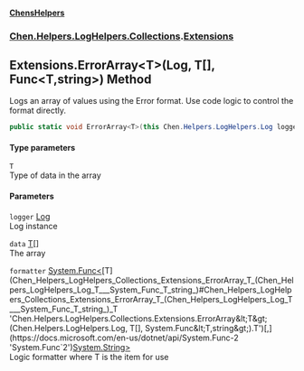 
#### [ChensHelpers](index 'index')

### [Chen.Helpers.LogHelpers.Collections](Chen_Helpers_LogHelpers_Collections 'Chen.Helpers.LogHelpers.Collections').[Extensions](Chen_Helpers_LogHelpers_Collections_Extensions 'Chen.Helpers.LogHelpers.Collections.Extensions')

## Extensions.ErrorArray&lt;T&gt;(Log, T[], Func&lt;T,string&gt;) Method
Logs an array of values using the Error format. Use code logic to control the format directly.  
```csharp
public static void ErrorArray<T>(this Chen.Helpers.LogHelpers.Log logger, T[] data, System.Func<T,string> formatter);
```

#### Type parameters
<a name='Chen_Helpers_LogHelpers_Collections_Extensions_ErrorArray_T_(Chen_Helpers_LogHelpers_Log_T___System_Func_T_string_)_T'></a>
`T`  
Type of data in the array
  

#### Parameters
<a name='Chen_Helpers_LogHelpers_Collections_Extensions_ErrorArray_T_(Chen_Helpers_LogHelpers_Log_T___System_Func_T_string_)_logger'></a>
`logger` [Log](Chen_Helpers_LogHelpers_Log 'Chen.Helpers.LogHelpers.Log')  
Log instance
  
<a name='Chen_Helpers_LogHelpers_Collections_Extensions_ErrorArray_T_(Chen_Helpers_LogHelpers_Log_T___System_Func_T_string_)_data'></a>
`data` [T](Chen_Helpers_LogHelpers_Collections_Extensions_ErrorArray_T_(Chen_Helpers_LogHelpers_Log_T___System_Func_T_string_)#Chen_Helpers_LogHelpers_Collections_Extensions_ErrorArray_T_(Chen_Helpers_LogHelpers_Log_T___System_Func_T_string_)_T 'Chen.Helpers.LogHelpers.Collections.Extensions.ErrorArray&lt;T&gt;(Chen.Helpers.LogHelpers.Log, T[], System.Func&lt;T,string&gt;).T')[[]](https://docs.microsoft.com/en-us/dotnet/api/System.Array 'System.Array')  
The array
  
<a name='Chen_Helpers_LogHelpers_Collections_Extensions_ErrorArray_T_(Chen_Helpers_LogHelpers_Log_T___System_Func_T_string_)_formatter'></a>
`formatter` [System.Func&lt;](https://docs.microsoft.com/en-us/dotnet/api/System.Func-2 'System.Func`2')[T](Chen_Helpers_LogHelpers_Collections_Extensions_ErrorArray_T_(Chen_Helpers_LogHelpers_Log_T___System_Func_T_string_)#Chen_Helpers_LogHelpers_Collections_Extensions_ErrorArray_T_(Chen_Helpers_LogHelpers_Log_T___System_Func_T_string_)_T 'Chen.Helpers.LogHelpers.Collections.Extensions.ErrorArray&lt;T&gt;(Chen.Helpers.LogHelpers.Log, T[], System.Func&lt;T,string&gt;).T')[,](https://docs.microsoft.com/en-us/dotnet/api/System.Func-2 'System.Func`2')[System.String](https://docs.microsoft.com/en-us/dotnet/api/System.String 'System.String')[&gt;](https://docs.microsoft.com/en-us/dotnet/api/System.Func-2 'System.Func`2')  
Logic formatter where T is the item for use
  
